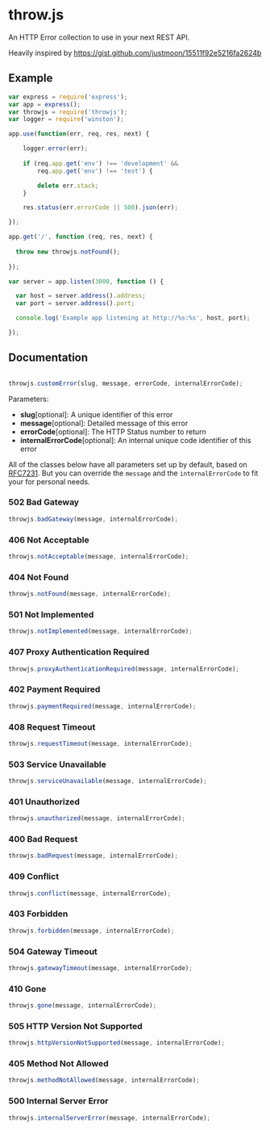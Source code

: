 # throw.js
An HTTP Error collection to use in your next REST API.

Heavily inspired by https://gist.github.com/justmoon/15511f92e5216fa2624b

## Example
```javascript
var express = require('express');
var app = express();
var throwjs = require('throwjs');
var logger = require('winston');

app.use(function(err, req, res, next) {

    logger.error(err);
    
    if (req.app.get('env') !== 'development' &&
        req.app.get('env') !== 'test') {

        delete err.stack;
    }

    res.status(err.errorCode || 500).json(err);

});

app.get('/', function (req, res, next) {
  
  throw new throwjs.notFound();
  
});

var server = app.listen(3000, function () {

  var host = server.address().address;
  var port = server.address().port;

  console.log('Example app listening at http://%s:%s', host, port);

});
```

## Documentation

```javascript

throwjs.customError(slug, message, errorCode, internalErrorCode);

```

Parameters:
* **slug**[optional]: A unique identifier of this error
* **message**[optional]: Detailed message of this error
* **errorCode**[optional]: The HTTP Status number to return
* **internalErrorCode**[optional]: An internal unique code identifier of this error

All of the classes below have all parameters set up by default, based on [RFC7231](http://tools.ietf.org/html/rfc7231). 
But you can override the `message` and the `internalErrorCode` to fit your for personal needs.

### 502 Bad Gateway
```javascript
throwjs.badGateway(message, internalErrorCode);
```

### 406 Not Acceptable
```javascript
throwjs.notAcceptable(message, internalErrorCode);
```

### 404 Not Found
```javascript
throwjs.notFound(message, internalErrorCode);
```

### 501 Not Implemented
```javascript
throwjs.notImplemented(message, internalErrorCode);
```

### 407 Proxy Authentication Required
```javascript
throwjs.proxyAuthenticationRequired(message, internalErrorCode);
```

### 402 Payment Required
```javascript
throwjs.paymentRequired(message, internalErrorCode);
```

### 408 Request Timeout
```javascript
throwjs.requestTimeout(message, internalErrorCode);
```

### 503 Service Unavailable
```javascript
throwjs.serviceUnavailable(message, internalErrorCode);
```

### 401 Unauthorized
```javascript
throwjs.unauthorized(message, internalErrorCode);
```

### 400 Bad Request
```javascript
throwjs.badRequest(message, internalErrorCode);
```

### 409 Conflict
```javascript
throwjs.conflict(message, internalErrorCode);
```

### 403 Forbidden
```javascript
throwjs.forbidden(message, internalErrorCode);
```

### 504 Gateway Timeout
```javascript
throwjs.gatewayTimeout(message, internalErrorCode);
```

### 410 Gone
```javascript
throwjs.gone(message, internalErrorCode);
```

### 505 HTTP Version Not Supported
```javascript
throwjs.httpVersionNotSupported(message, internalErrorCode);
```

### 405 Method Not Allowed
```javascript
throwjs.methodNotAllowed(message, internalErrorCode);
```

### 500 Internal Server Error
```javascript
throwjs.internalServerError(message, internalErrorCode);
```
